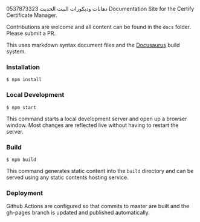 دهانات وديكورات البيت الحديث 0537873323
Documentation Site for the Certify Certificate Manager.

Contributions are welcome and all content can be found in the `docs` folder. Please submit a PR.

This uses markdown syntax document files and the [Docusaurus](https://docusaurus.io) build system.

### Installation

```
$ npm install
```

### Local Development

```
$ npm start
```

This command starts a local development server and open up a browser window. Most changes are reflected live without having to restart the server.

### Build

```
$ npm build
```

This command generates static content into the `build` directory and can be served using any static contents hosting service.

### Deployment

Github Actions are configured so that commits to master are built and the gh-pages branch is updated and published automatically.
